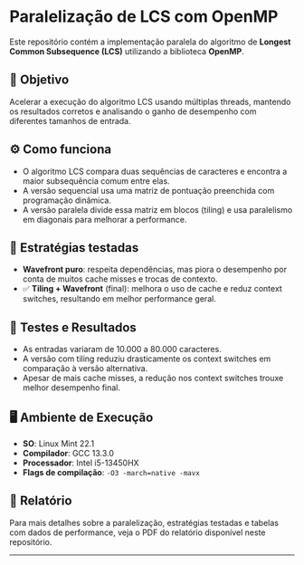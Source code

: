 # Paralelização de LCS com OpenMP

Este repositório contém a implementação paralela do algoritmo de **Longest Common Subsequence (LCS)** utilizando a biblioteca **OpenMP**.

## 🧠 Objetivo

Acelerar a execução do algoritmo LCS usando múltiplas threads, mantendo os resultados corretos e analisando o ganho de desempenho com diferentes tamanhos de entrada.

## ⚙️ Como funciona

- O algoritmo LCS compara duas sequências de caracteres e encontra a maior subsequência comum entre elas.
- A versão sequencial usa uma matriz de pontuação preenchida com programação dinâmica.
- A versão paralela divide essa matriz em blocos (tiling) e usa paralelismo em diagonais para melhorar a performance.

## 🏁 Estratégias testadas

- **Wavefront puro**: respeita dependências, mas piora o desempenho por conta de muitos cache misses e trocas de contexto.
- ✅ **Tiling + Wavefront** (final): melhora o uso de cache e reduz context switches, resultando em melhor performance geral.

## 🧪 Testes e Resultados

- As entradas variaram de 10.000 a 80.000 caracteres.
- A versão com tiling reduziu drasticamente os context switches em comparação à versão alternativa.
- Apesar de mais cache misses, a redução nos context switches trouxe melhor desempenho final.

## 🖥️ Ambiente de Execução

- **SO**: Linux Mint 22.1
- **Compilador**: GCC 13.3.0
- **Processador**: Intel i5-13450HX
- **Flags de compilação**: `-O3 -march=native -mavx`

## 📄 Relatório

Para mais detalhes sobre a paralelização, estratégias testadas e tabelas com dados de performance, veja o PDF do relatório disponível neste repositório.

---
